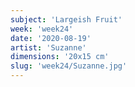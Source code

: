 ```yaml
---
subject: 'Largeish Fruit'
week: 'week24'
date: '2020-08-19'
artist: 'Suzanne'
dimensions: '20x15 cm'
slug: 'week24/Suzanne.jpg'
---
```


